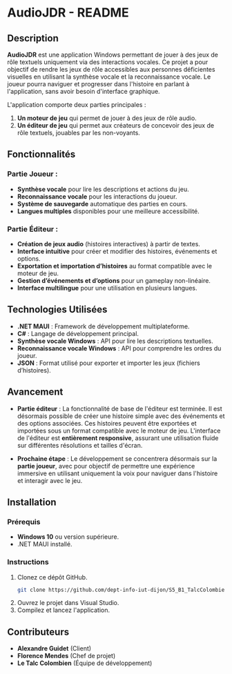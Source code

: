 # AudioJDR - README

## Description

**AudioJDR** est une application Windows permettant de jouer à des jeux de rôle textuels uniquement via des interactions vocales. Ce projet a pour objectif de rendre les jeux de rôle accessibles aux personnes déficientes visuelles en utilisant la synthèse vocale et la reconnaissance vocale. Le joueur pourra naviguer et progresser dans l'histoire en parlant à l'application, sans avoir besoin d'interface graphique.

L'application comporte deux parties principales :
1. **Un moteur de jeu** qui permet de jouer à des jeux de rôle audio.
2. **Un éditeur de jeu** qui permet aux créateurs de concevoir des jeux de rôle textuels, jouables par les non-voyants.

## Fonctionnalités

### Partie Joueur :
- **Synthèse vocale** pour lire les descriptions et actions du jeu.
- **Reconnaissance vocale** pour les interactions du joueur.
- **Système de sauvegarde** automatique des parties en cours.
- **Langues multiples** disponibles pour une meilleure accessibilité.

### Partie Éditeur :
- **Création de jeux audio** (histoires interactives) à partir de textes.
- **Interface intuitive** pour créer et modifier des histoires, événements et options.
- **Exportation et importation d’histoires** au format compatible avec le moteur de jeu.
- **Gestion d’événements et d’options** pour un gameplay non-linéaire.
- **Interface multilingue** pour une utilisation en plusieurs langues.

## Technologies Utilisées
- **.NET MAUI** : Framework de développement multiplateforme.
- **C#** : Langage de développement principal.
- **Synthèse vocale Windows** : API pour lire les descriptions textuelles.
- **Reconnaissance vocale Windows** : API pour comprendre les ordres du joueur.
- **JSON** : Format utilisé pour exporter et importer les jeux (fichiers d’histoires).

## Avancement

- **Partie éditeur** : La fonctionnalité de base de l'éditeur est terminée. Il est désormais possible de créer une histoire simple avec des événements et des options associées. Ces histoires peuvent être exportées et importées sous un format compatible avec le moteur de jeu. L'interface de l'éditeur est **entièrement responsive**, assurant une utilisation fluide sur différentes résolutions et tailles d'écran.

- **Prochaine étape** : Le développement se concentrera désormais sur la **partie joueur**, avec pour objectif de permettre une expérience immersive en utilisant uniquement la voix pour naviguer dans l'histoire et interagir avec le jeu.

## Installation

### Prérequis
- **Windows 10** ou version supérieure.
- .NET MAUI installé.

### Instructions
1. Clonez ce dépôt GitHub.
   ```bash
   git clone https://github.com/dept-info-iut-dijon/S5_B1_TalcColombien.git
   ```
2. Ouvrez le projet dans Visual Studio.
3. Compilez et lancez l'application.

## Contributeurs

- **Alexandre Guidet** (Client)
- **Florence Mendes** (Chef de projet)
- **Le Talc Colombien** (Équipe de développement)
